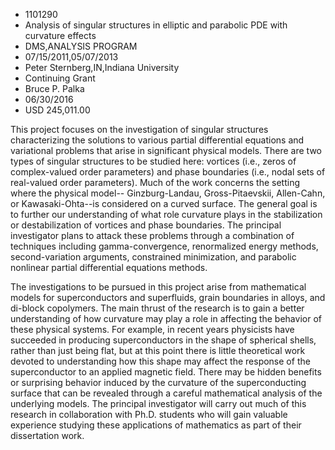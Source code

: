 
* 1101290
* Analysis of singular structures in elliptic and parabolic PDE with curvature effects
* DMS,ANALYSIS PROGRAM
* 07/15/2011,05/07/2013
* Peter Sternberg,IN,Indiana University
* Continuing Grant
* Bruce P. Palka
* 06/30/2016
* USD 245,011.00

This project focuses on the investigation of singular structures characterizing
the solutions to various partial differential equations and variational problems
that arise in significant physical models. There are two types of singular
structures to be studied here: vortices (i.e., zeros of complex-valued order
parameters) and phase boundaries (i.e., nodal sets of real-valued order
parameters). Much of the work concerns the setting where the physical model--
Ginzburg-Landau, Gross-Pitaevskii, Allen-Cahn, or Kawasaki-Ohta--is considered
on a curved surface. The general goal is to further our understanding of what
role curvature plays in the stabilization or destabilization of vortices and
phase boundaries. The principal investigator plans to attack these problems
through a combination of techniques including gamma-convergence, renormalized
energy methods, second-variation arguments, constrained minimization, and
parabolic nonlinear partial differential equations methods.

The investigations to be pursued in this project arise from mathematical models
for superconductors and superfluids, grain boundaries in alloys, and di-block
copolymers. The main thrust of the research is to gain a better understanding of
how curvature may play a role in affecting the behavior of these physical
systems. For example, in recent years physicists have succeeded in producing
superconductors in the shape of spherical shells, rather than just being flat,
but at this point there is little theoretical work devoted to understanding how
this shape may affect the response of the superconductor to an applied magnetic
field. There may be hidden benefits or surprising behavior induced by the
curvature of the superconducting surface that can be revealed through a careful
mathematical analysis of the underlying models. The principal investigator will
carry out much of this research in collaboration with Ph.D. students who will
gain valuable experience studying these applications of mathematics as part of
their dissertation work.
